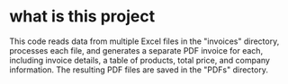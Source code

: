 # what is this project
This code reads data from multiple Excel files in the "invoices" directory,
processes each file, and generates a separate PDF invoice for each,
including invoice details, a table of products, total price,
and company information. 
The resulting PDF files are saved in the "PDFs" directory.